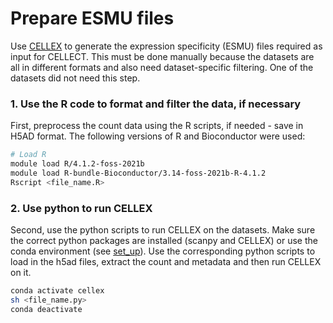 # Prepare ESMU files
Use [CELLEX](https://github.com/perslab/CELLEX) to generate the expression specificity (ESMU) files required as input for CELLECT. This must be done manually because the datasets are all in different formats and also need dataset-specific filtering. One of the datasets did not need this step.

### 1. Use the R code to format and filter the data, if necessary
First, preprocess the count data using the R scripts, if needed - save in H5AD format. The following versions of R and Bioconductor were used:
``` bash
# Load R
module load R/4.1.2-foss-2021b
module load R-bundle-Bioconductor/3.14-foss-2021b-R-4.1.2
Rscript <file_name.R>
```

### 2. Use python to run CELLEX
Second, use the python scripts to run CELLEX on the datasets. Make sure the correct python packages are installed (scanpy and CELLEX) or use the conda environment (see [set_up](https://github.com/melparker101/p50/blob/main/set_up)). Use the corresponding python scripts to load in the h5ad files, extract the count and metadata and then run CELLEX on it.

``` bash
conda activate cellex
sh <file_name.py>
conda deactivate
```
